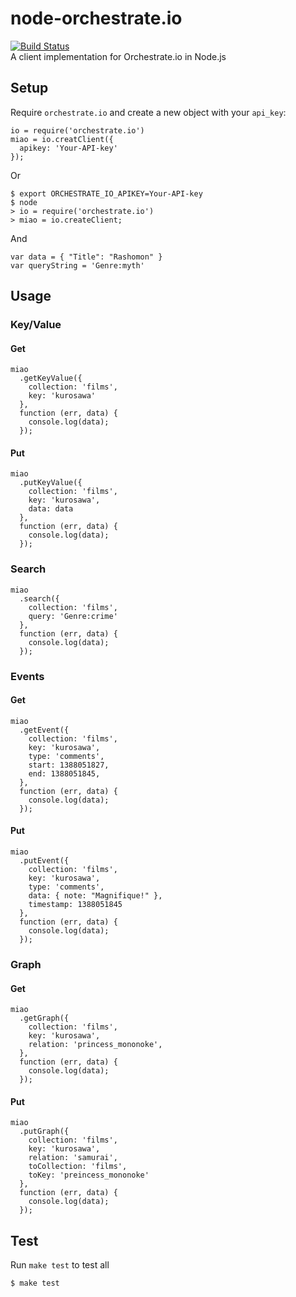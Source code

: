 # node-orchestrate.io

[![Build Status](https://travis-ci.org/giraffi/node-orchestrate.io.png?branch=master)](https://travis-ci.org/giraffi/node-orchestrate.io)  
A client implementation for Orchestrate.io in Node.js  

## Setup
Require `orchestrate.io` and create a new object with your `api_key`:

```
io = require('orchestrate.io')
miao = io.creatClient({
  apikey: 'Your-API-key'
});
```

Or

```
$ export ORCHESTRATE_IO_APIKEY=Your-API-key
$ node
> io = require('orchestrate.io')
> miao = io.createClient;
```

And

```
var data = { "Title": "Rashomon" }
var queryString = 'Genre:myth'
```

## Usage

### Key/Value

#### Get

```
miao
  .getKeyValue({
    collection: 'films',
    key: 'kurosawa'
  },
  function (err, data) {
    console.log(data);
  });
```

#### Put

```
miao
  .putKeyValue({
    collection: 'films',
    key: 'kurosawa',
    data: data
  },
  function (err, data) {
    console.log(data);
  });
```

### Search

```
miao
  .search({
    collection: 'films',
    query: 'Genre:crime'
  },
  function (err, data) {
    console.log(data);
  });
```

### Events

#### Get

```
miao
  .getEvent({
    collection: 'films',
    key: 'kurosawa',
    type: 'comments',
    start: 1388051827,
    end: 1388051845,
  },
  function (err, data) {
    console.log(data);
  });
```

#### Put

```
miao
  .putEvent({
    collection: 'films',
    key: 'kurosawa',
    type: 'comments',
    data: { note: "Magnifique!" },
    timestamp: 1388051845
  },
  function (err, data) {
    console.log(data);
  });
```

### Graph

#### Get

```
miao
  .getGraph({
    collection: 'films',
    key: 'kurosawa',
    relation: 'princess_mononoke',
  },
  function (err, data) {
    console.log(data);
  });
```

#### Put

```
miao
  .putGraph({
    collection: 'films',
    key: 'kurosawa',
    relation: 'samurai',
    toCollection: 'films',
    toKey: 'preincess_mononoke'
  },
  function (err, data) {
    console.log(data);
  });
```

## Test

Run `make test` to test all

```bash
$ make test
```
